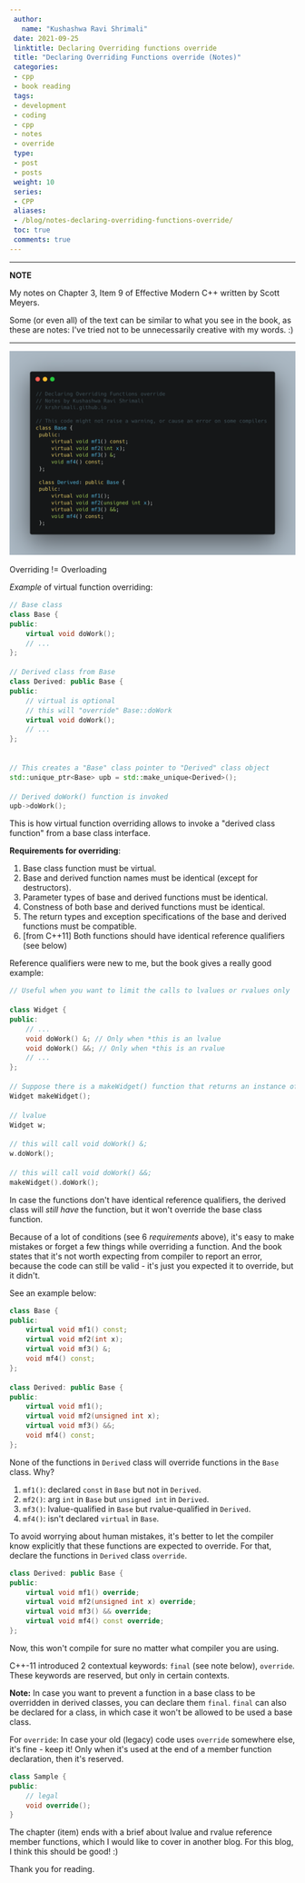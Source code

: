 ```yaml
---
 author:
   name: "Kushashwa Ravi Shrimali"
 date: 2021-09-25
 linktitle: Declaring Overriding functions override 
 title: "Declaring Overriding Functions override (Notes)"
 categories:
 - cpp
 - book reading
 tags:
 - development
 - coding
 - cpp
 - notes
 - override
 type:
 - post
 - posts
 weight: 10
 series:
 - CPP
 aliases:
 - /blog/notes-declaring-overriding-functions-override/
 toc: true
 comments: true
---
```


---
**NOTE**

My notes on Chapter 3, Item 9 of Effective Modern C++ written by Scott Meyers.

Some (or even all) of the text can be similar to what you see in the book, as these are notes: I've tried not to be unnecessarily creative with my words. :)

---

![](https://raw.githubusercontent.com/krshrimali/blog/main/assets/cover-images/declaring-overriding-functions-override.png)

Overriding != Overloading

_Example_ of virtual function overriding:

```cpp
// Base class
class Base {
public:
    virtual void doWork();
    // ...
};

// Derived class from Base
class Derived: public Base {
public:
    // virtual is optional
    // this will "override" Base::doWork
    virtual void doWork();
    // ...
};


// This creates a "Base" class pointer to "Derived" class object
std::unique_ptr<Base> upb = std::make_unique<Derived>();

// Derived doWork() function is invoked
upb->doWork();
```

This is how virtual function overriding allows to invoke a "derived class function" from a base class interface.

**Requirements for overriding**:

1. Base class function must be virtual.
2. Base and derived function names must be identical (except for destructors).
3. Parameter types of base and derived functions must be identical.
4. Constness of both base and derived functions must be identical.
5. The return types and exception specifications of the base and derived functions must be compatible.
6. [from C++11] Both functions should have identical reference qualifiers (see below)

Reference qualifiers were new to me, but the book gives a really good example:

```cpp
// Useful when you want to limit the calls to lvalues or rvalues only

class Widget {
public:
    // ...
    void doWork() &; // Only when *this is an lvalue
    void doWork() &&; // Only when *this is an rvalue
    // ...
};

// Suppose there is a makeWidget() function that returns an instance of Widget class, this will be an rvalue here
Widget makeWidget();

// lvalue
Widget w;

// this will call void doWork() &;
w.doWork();

// this will call void doWork() &&;
makeWidget().doWork();
```

In case the functions don't have identical reference qualifiers, the derived class will _still have_ the function, but it won't override the base class function.

Because of a lot of conditions (see 6 _requirements_ above), it's easy to make mistakes or forget a few things while overriding a function. And the book states that it's not worth expecting from compiler to report an error, because the code can still be valid - it's just you expected it to override, but it didn't.

See an example below:

```cpp
class Base {
public:
    virtual void mf1() const;
    virtual void mf2(int x);
    virtual void mf3() &;
    void mf4() const;
};

class Derived: public Base {
public:
    virtual void mf1();
    virtual void mf2(unsigned int x);
    virtual void mf3() &&;
    void mf4() const;
};
```

None of the functions in `Derived` class will override functions in the `Base` class. Why?

1. `mf1()`: declared `const` in `Base` but not in `Derived`.
2. `mf2()`: arg `int` in `Base` but `unsigned int` in `Derived`.
3. `mf3()`: lvalue-qualified in `Base` but rvalue-qualified in `Derived`.
4. `mf4()`: isn't declared `virtual` in `Base`.

To avoid worrying about human mistakes, it's better to let the compiler know explicitly that these functions are expected to override. For that, declare the functions in `Derived` class `override`.

```cpp
class Derived: public Base {
public:
    virtual void mf1() override;
    virtual void mf2(unsigned int x) override;
    virtual void mf3() && override;
    virtual void mf4() const override;
};
```

Now, this won't compile for sure no matter what compiler you are using.

C++-11 introduced  2 contextual keywords: `final` (see note below), `override`. These keywords are reserved, but only in certain contexts.

**Note:** In case you want to prevent a function in a base class to be overridden in derived classes, you can declare them `final`. `final` can also be declared for a class, in which case it won't be allowed to be used a base class.

For `override`: In case your old (legacy) code uses `override` somewhere else, it's fine - keep it! Only when it's used at the end of a member function declaration, then it's reserved.

```cpp
class Sample {
public:
    // legal
    void override();
}
```

The chapter (item) ends with a brief about lvalue and rvalue reference member functions, which I would like to cover in another blog. For this blog, I think this should be good! :)

Thank you for reading.
